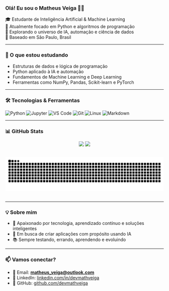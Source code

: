 ### Olá! Eu sou o Matheus Veiga 👨‍💻

🎓 Estudante de Inteligência Artificial & Machine Learning  
🐍 Atualmente focado em Python e algoritmos de programação  
🚀 Explorando o universo de IA, automação e ciência de dados  
📍 Baseado em São Paulo, Brasil  

---

### 🧠 O que estou estudando

- Estruturas de dados e lógica de programação
- Python aplicado à IA e automação
- Fundamentos de Machine Learning e Deep Learning
- Ferramentas como NumPy, Pandas, Scikit-learn e PyTorch

---

### 🛠️ Tecnologias & Ferramentas

![Python](https://img.shields.io/badge/Python-3776AB?style=flat&logo=python&logoColor=white)
![Jupyter](https://img.shields.io/badge/Jupyter-F37626?style=flat&logo=jupyter&logoColor=white)
![VS Code](https://img.shields.io/badge/VS%20Code-007ACC?style=flat&logo=visual-studio-code&logoColor=white)
![Git](https://img.shields.io/badge/Git-F05032?style=flat&logo=git&logoColor=white)
![Linux](https://img.shields.io/badge/Linux-FCC624?style=flat&logo=linux&logoColor=black)
![Markdown](https://img.shields.io/badge/Markdown-000000?style=flat&logo=markdown&logoColor=white)

---

### 📊 GitHub Stats

<div align="center">
  <img height="145" src="https://github-readme-stats.vercel.app/api?username=devmathveiga&show_icons=true&theme=tokyonight&hide_border=true" />
  <img height="145" src="https://github-readme-stats.vercel.app/api/top-langs/?username=devmathveiga&layout=compact&theme=tokyonight&hide_border=true" />
</div>

##
  
<div align=center>
  
 <img src="https://raw.githubusercontent.com/devmathveiga/devmathveiga/output/snake.svg" alt="Snake animation" />
  
</div>
  
## 

---

### 💡 Sobre mim

- 🧠 Apaixonado por tecnologia, aprendizado contínuo e soluções inteligentes
- 🤖 Em busca de criar aplicações com propósito usando IA
- 📚 Sempre testando, errando, aprendendo e evoluindo

---

### 📫 Vamos conectar?

- 📧 Email: **matheus_veiga@outlook.com**
- 💼 LinkedIn: [linkedin.com/in/devmathveiga](https://www.linkedin.com/in/matheus-veiga-812b08206/)
- 🔗 GitHub: [github.com/devmathveiga](https://github.com/devmathveiga)

